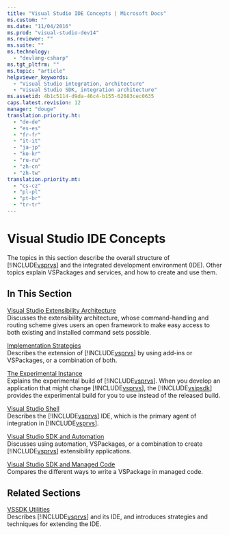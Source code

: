 ```yaml
---
title: "Visual Studio IDE Concepts | Microsoft Docs"
ms.custom: ""
ms.date: "11/04/2016"
ms.prod: "visual-studio-dev14"
ms.reviewer: ""
ms.suite: ""
ms.technology: 
  - "devlang-csharp"
ms.tgt_pltfrm: ""
ms.topic: "article"
helpviewer_keywords: 
  - "Visual Studio integration, architecture"
  - "Visual Studio SDK, integration architecture"
ms.assetid: 4b1c5114-d9da-46c4-b155-62683cec0635
caps.latest.revision: 12
manager: "douge"
translation.priority.ht: 
  - "de-de"
  - "es-es"
  - "fr-fr"
  - "it-it"
  - "ja-jp"
  - "ko-kr"
  - "ru-ru"
  - "zh-cn"
  - "zh-tw"
translation.priority.mt: 
  - "cs-cz"
  - "pl-pl"
  - "pt-br"
  - "tr-tr"
---
```

# Visual Studio IDE Concepts
The topics in this section describe the overall structure of [!INCLUDE[vsprvs](../code-quality/includes/vsprvs_md.md)] and the integrated development environment (IDE). Other topics explain VSPackages and services, and how to create and use them.  
  
## In This Section  
 [Visual Studio Extensibility Architecture](../misc/visual-studio-extensibility-architecture.md)  
 Discusses the extensibility architecture, whose command-handling and routing scheme gives users an open framework to make easy access to both existing and installed command sets possible.  
  
 [Implementation Strategies](../misc/implementation-strategies.md)  
 Describes the extension of [!INCLUDE[vsprvs](../code-quality/includes/vsprvs_md.md)] by using add-ins or VSPackages, or a combination of both.  
  
 [The Experimental Instance](../extensibility/the-experimental-instance.md)  
 Explains the experimental build of [!INCLUDE[vsprvs](../code-quality/includes/vsprvs_md.md)]. When you develop an application that might change [!INCLUDE[vsprvs](../code-quality/includes/vsprvs_md.md)], the [!INCLUDE[vsipsdk](../extensibility/includes/vsipsdk_md.md)] provides the experimental build for you to use instead of the released build.  
  
 [Visual Studio Shell](../extensibility/internals/visual-studio-shell.md)  
 Describes the [!INCLUDE[vsprvs](../code-quality/includes/vsprvs_md.md)] IDE, which is the primary agent of integration in [!INCLUDE[vsprvs](../code-quality/includes/vsprvs_md.md)].  
  
 [Visual Studio SDK and Automation](http://msdn.microsoft.com/en-us/Library/918cf97f-53f4-4fb5-8639-88f0b2852846)  
 Discusses using automation, VSPackages, or a combination to create [!INCLUDE[vsprvs](../code-quality/includes/vsprvs_md.md)] extensibility applications.  
  
 [Visual Studio SDK and Managed Code](../misc/visual-studio-sdk-and-managed-code.md)  
 Compares the different ways to write a VSPackage in managed code.  
  
## Related Sections  
 [VSSDK Utilities](../extensibility/internals/vssdk-utilities.md)  
 Describes [!INCLUDE[vsprvs](../code-quality/includes/vsprvs_md.md)] and its IDE, and introduces strategies and techniques for extending the IDE.